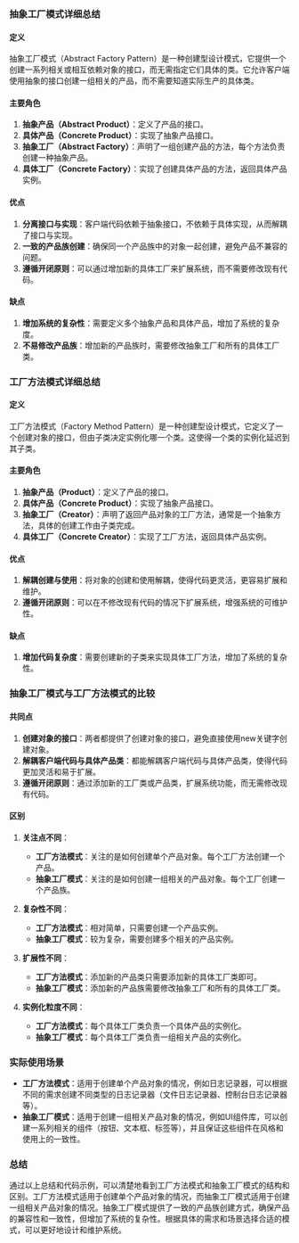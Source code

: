 ### 抽象工厂模式详细总结

#### 定义
抽象工厂模式（Abstract Factory Pattern）是一种创建型设计模式，它提供一个创建一系列相关或相互依赖对象的接口，而无需指定它们具体的类。它允许客户端使用抽象的接口创建一组相关的产品，而不需要知道实际生产的具体类。

#### 主要角色
1. **抽象产品（Abstract Product）**：定义了产品的接口。
2. **具体产品（Concrete Product）**：实现了抽象产品接口。
3. **抽象工厂（Abstract Factory）**：声明了一组创建产品的方法，每个方法负责创建一种抽象产品。
4. **具体工厂（Concrete Factory）**：实现了创建具体产品的方法，返回具体产品实例。

#### 优点
1. **分离接口与实现**：客户端代码依赖于抽象接口，不依赖于具体实现，从而解耦了接口与实现。
2. **一致的产品族创建**：确保同一个产品族中的对象一起创建，避免产品不兼容的问题。
3. **遵循开闭原则**：可以通过增加新的具体工厂来扩展系统，而不需要修改现有代码。

#### 缺点
1. **增加系统的复杂性**：需要定义多个抽象产品和具体产品，增加了系统的复杂度。
2. **不易修改产品族**：增加新的产品族时，需要修改抽象工厂和所有的具体工厂类。

### 工厂方法模式详细总结

#### 定义
工厂方法模式（Factory Method Pattern）是一种创建型设计模式，它定义了一个创建对象的接口，但由子类决定实例化哪一个类。这使得一个类的实例化延迟到其子类。

#### 主要角色
1. **抽象产品（Product）**：定义了产品的接口。
2. **具体产品（Concrete Product）**：实现了抽象产品接口。
3. **抽象工厂（Creator）**：声明了返回产品对象的工厂方法，通常是一个抽象方法，具体的创建工作由子类完成。
4. **具体工厂（Concrete Creator）**：实现了工厂方法，返回具体产品实例。

#### 优点
1. **解耦创建与使用**：将对象的创建和使用解耦，使得代码更灵活，更容易扩展和维护。
2. **遵循开闭原则**：可以在不修改现有代码的情况下扩展系统，增强系统的可维护性。

#### 缺点
1. **增加代码复杂度**：需要创建新的子类来实现具体工厂方法，增加了系统的复杂性。

### 抽象工厂模式与工厂方法模式的比较

#### 共同点
1. **创建对象的接口**：两者都提供了创建对象的接口，避免直接使用new关键字创建对象。
2. **解耦客户端代码与具体产品类**：都能解耦客户端代码与具体产品类，使得代码更加灵活和易于扩展。
3. **遵循开闭原则**：通过添加新的工厂类或产品类，扩展系统功能，而无需修改现有代码。

#### 区别
1. **关注点不同**：
    - **工厂方法模式**：关注的是如何创建单个产品对象。每个工厂方法创建一个产品。
    - **抽象工厂模式**：关注的是如何创建一组相关的产品对象。每个工厂创建一个产品族。

2. **复杂性不同**：
    - **工厂方法模式**：相对简单，只需要创建一个产品实例。
    - **抽象工厂模式**：较为复杂，需要创建多个相关的产品实例。

3. **扩展性不同**：
    - **工厂方法模式**：添加新的产品类只需要添加新的具体工厂类即可。
    - **抽象工厂模式**：添加新的产品族需要修改抽象工厂和所有的具体工厂类。

4. **实例化粒度不同**：
    - **工厂方法模式**：每个具体工厂类负责一个具体产品的实例化。
    - **抽象工厂模式**：每个具体工厂类负责一组相关产品的实例化。

### 实际使用场景
- **工厂方法模式**：适用于创建单个产品对象的情况，例如日志记录器，可以根据不同的需求创建不同类型的日志记录器（文件日志记录器、控制台日志记录器等）。
- **抽象工厂模式**：适用于创建一组相关产品对象的情况，例如UI组件库，可以创建一系列相关的组件（按钮、文本框、标签等），并且保证这些组件在风格和使用上的一致性。

### 总结

通过以上总结和代码示例，可以清楚地看到工厂方法模式和抽象工厂模式的结构和区别。工厂方法模式适用于创建单个产品对象的情况，而抽象工厂模式适用于创建一组相关产品对象的情况。抽象工厂模式提供了一致的产品族创建方式，确保产品的兼容性和一致性，但增加了系统的复杂性。根据具体的需求和场景选择合适的模式，可以更好地设计和维护系统。